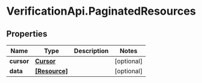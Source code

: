 # VerificationApi.PaginatedResources

## Properties

Name | Type | Description | Notes
------------ | ------------- | ------------- | -------------
**cursor** | [**Cursor**](Cursor.md) |  | [optional] 
**data** | [**[Resource]**](Resource.md) |  | [optional] 


